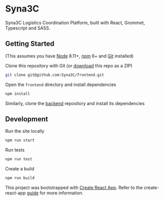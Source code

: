 # Syna3C

Syna3C Logistics Coordination Platform, built with React, Grommet, Typescript and SASS.

## Getting Started

(This assumes you have [Node](https://nodejs.org) 8.11+, [npm](https://docs.npmjs.com/troubleshooting/try-the-latest-stable-version-of-npm) 6+ and [Git](https://git-scm.com/downloads) installed)

Clone this repository with Git (or [download](https://github.com/Syna3C/frontend/archive/master.zip) this repo as a ZIP)
```bash
git clone git@github.com:Syna3C/frontend.git
```

Open the `frontend` directory and install dependencies
```bash
npm install
```

Similarly, clone the [backend](https://github.com/Syna3C/backend) repository and install its dependencies

## Development

Run the site locally
```bash
npm run start
```

Run tests
```bash
npm run test
```

Create a build
```bash
npm run build
```

This project was bootstrapped with [Create React App](https://github.com/facebookincubator/create-react-app). Refer to the create-react-app [guide](https://github.com/facebook/create-react-app/blob/master/packages/react-scripts/template/README.md) for more information.